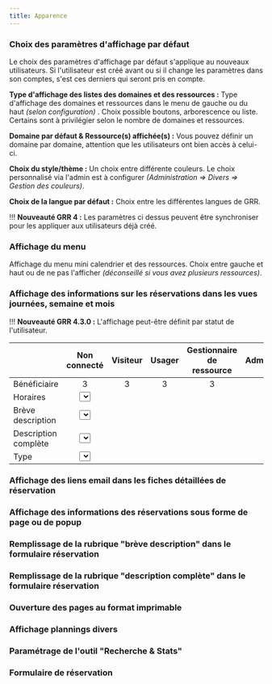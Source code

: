 ```yaml
---
title: Apparence
---
```


### Choix des paramètres d'affichage par défaut

Le choix des paramètres d'affichage par défaut s'applique au nouveaux utilisateurs. Si l'utilisateur est créé avant ou si il change les paramètres dans son comptes, s'est ces derniers qui seront pris en compte.

**Type d'affichage des listes des domaines et des ressources :** Type d'affichage des domaines et ressources dans le menu de gauche ou du haut _(selon configuration)_ . Choix possible boutons, arborescence ou liste. Certains sont à privilégier selon le nombre de domaines et ressources.

**Domaine par défaut & Ressource(s) affichée(s) :** Vous pouvez définir un domaine par domaine, attention que les utilisateurs ont bien accès à celui-ci.

**Choix du style/thème :** Un choix entre différente couleurs. Le choix personnalisé via l'admin est à configurer _(Administration => Divers => Gestion des couleurs)_.

**Choix de la langue par défaut :** Choix entre les différentes langues de GRR.

!!! **Nouveauté GRR 4 :** Les paramètres ci dessus peuvent être synchroniser pour les appliquer aux utilisateurs déjà créé.

### Affichage du menu

Affichage du menu mini calendrier et des ressources. Choix entre gauche et haut ou de ne pas l'afficher _(déconseillé si vous avez plusieurs ressources)_.

### Affichage des informations sur les réservations dans les vues journées, semaine et mois

!!! **Nouveauté GRR 4.3.0 :** L'affichage peut-être définit par statut de l'utilisateur.


|                         | Non connecté | Visiteur | Usager | Gestionnaire de ressource | Administrateur |
|:--------------------|:------------------:|:----------:|:----------:|:-----------------------------------:|:--------------------:|
|Bénéficiaire       | 3 | 3 | 3 | 3 | 3 |
|Horaires|<select class="form-control" name="display_horaires_nc">| | | | | | | | | | | |<option value="0">Ne pas afficher</option>| | | | | | | | | | | |<option value="1">Afficher</option>| | | | | | | | | | | |<option value="2">Info-Bulle</option>| | | | | | | | | | |</select>|<select class="form-control" name="display_horaires_vi">| | | | | | | | | | | |<option value="0">Ne pas afficher</option>| | | | | | | | | | | |<option value="1">Afficher</option>| | | | | | | | | | | |<option value="2">Info-Bulle</option>| | | | | | | | | | |</select>|<select class="form-control" name="display_horaires_us">| | | | | | | | | | | |<!--<option value="0" >Ne pas afficher</option>-->| | | | | | | | | | | |<option value="1">Afficher</option>| | | | | | | | | | | |<option value="2">Info-Bulle</option>| | | | | | | | | | |</select>|<select class="form-control" name="display_horaires_gr">| | | | | | | | | | | |<!--<option value="0" >Ne pas afficher</option>-->| | | | | | | | | | | |<option value="1">Afficher</option>| | | | | | | | | | | |<option value="2">Info-Bulle</option>| | | | | | | | | | |</select>|<select class="form-control" name="display_horaires_ad">| | | | | | | | | | | |<!--<option value="0" >Ne pas afficher</option>-->| | | | | | | | | | | |<option value="1">Afficher</option>| | | | | | | | | | | |<option value="2">Info-Bulle</option>| | | | | | | | | | |</select>|
|Brève description|<select class="form-control" name="display_short_description_nc">| | | | | | | | | | | |<option value="0">Ne pas afficher</option>| | | | | | | | | | | |<option value="1">Afficher</option>| | | | | | | | | | | |<option value="2">Info-Bulle</option>| | | | | | | | | | |</select>|<select class="form-control" name="display_short_description_vi">| | | | | | | | | | | |<option value="0">Ne pas afficher</option>| | | | | | | | | | | |<option value="1">Afficher</option>| | | | | | | | | | | |<option value="2">Info-Bulle</option>| | | | | | | | | | |</select>|<select class="form-control" name="display_short_description_us">| | | | | | | | | | | |<option value="0">Ne pas afficher</option>| | | | | | | | | | | |<option value="1">Afficher</option>| | | | | | | | | | | |<option value="2">Info-Bulle</option>| | | | | | | | | | |</select>|<select class="form-control" name="display_short_description_gr">| | | | | | | | | | | |<option value="0">Ne pas afficher</option>| | | | | | | | | | | |<option value="1">Afficher</option>| | | | | | | | | | | |<option value="2">Info-Bulle</option>| | | | | | | | | | |</select>|<select class="form-control" name="display_short_description_ad">| | | | | | | | | | | |<option value="0">Ne pas afficher</option>| | | | | | | | | | | |<option value="1">Afficher</option>| | | | | | | | | | | |<option value="2">Info-Bulle</option>| | | | | | | | | | |</select>|
|Description complète|<select class="form-control" name="display_full_description_nc">| | | | | | | | | | | |<option value="0">Ne pas afficher</option>| | | | | | | | | | | |<option value="1">Afficher</option>| | | | | | | | | | | |<option value="2">Info-Bulle</option>| | | | | | | | | | |</select>|<select class="form-control" name="display_full_description_vi">| | | | | | | | | | | |<option value="0">Ne pas afficher</option>| | | | | | | | | | | |<option value="1">Afficher</option>| | | | | | | | | | | |<option value="2">Info-Bulle</option>| | | | | | | | | | |</select>|<select class="form-control" name="display_full_description_us">| | | | | | | | | | | |<option value="0">Ne pas afficher</option>| | | | | | | | | | | |<option value="1">Afficher</option>| | | | | | | | | | | |<option value="2">Info-Bulle</option>| | | | | | | | | | |</select>|<select class="form-control" name="display_full_description_gr">| | | | | | | | | | | |<option value="0">Ne pas afficher</option>| | | | | | | | | | | |<option value="1">Afficher</option>| | | | | | | | | | | |<option value="2">Info-Bulle</option>| | | | | | | | | | |</select>|<select class="form-control" name="display_full_description_ad">| | | | | | | | | | | |<option value="0">Ne pas afficher</option>| | | | | | | | | | | |<option value="1">Afficher</option>| | | | | | | | | | | |<option value="2">Info-Bulle</option>| | | | | | | | | | |</select>|
|Type|<select class="form-control" name="display_type_nc">| | | | | | | | | | | |<option value="0">Ne pas afficher</option>| | | | | | | | | | | |<option value="1">Afficher</option>| | | | | | | | | | | |<option value="2">Info-Bulle</option>| | | | | | | | | | |</select>|<select class="form-control" name="display_type_vi">| | | | | | | | | | | |<option value="0">Ne pas afficher</option>| | | | | | | | | | | |<option value="1">Afficher</option>| | | | | | | | | | | |<option value="2">Info-Bulle</option>| | | | | | | | | | |</select>|<select class="form-control" name="display_type_us">| | | | | | | | | | | |<option value="0">Ne pas afficher</option>| | | | | | | | | | | |<option value="1">Afficher</option>| | | | | | | | | | | |<option value="2">Info-Bulle</option>| | | | | | | | | | |</select>|<select class="form-control" name="display_type_gr">| | | | | | | | | | | |<option value="0">Ne pas afficher</option>| | | | | | | | | | | |<option value="1">Afficher</option>| | | | | | | | | | | |<option value="2">Info-Bulle</option>| | | | | | | | | | |</select>|<select class="form-control" name="display_type_ad">| | | | | | | | | | | |<option value="0">Ne pas afficher</option>| | | | | | | | | | | |<option value="1">Afficher</option>| | | | | | | | | | | |<option value="2">Info-Bulle</option>| | | | | | | | | | |</select>|



### Affichage des liens email dans les fiches détaillées de réservation


### Affichage des informations des réservations sous forme de page ou de popup


### Remplissage de la rubrique "brève description" dans le formulaire réservation


### Remplissage de la rubrique "description complète" dans le formulaire réservation



### Ouverture des pages au format imprimable


### Affichage plannings divers


### Paramétrage de l'outil "Recherche & Stats"


### Formulaire de réservation
